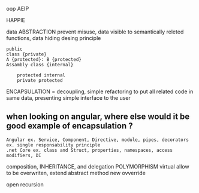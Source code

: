 oop AEIP 

HAPPIE

data ABSTRACTION
    prevent misuse, data visible to semantically releted functions, data hiding desing principle

    public
    class {private}
    A {protected}: B {protected} 
    Assambly class {internal}

        protected internal 
        private protected 


ENCAPSULATION = decoupling, simple refactoring 
    to put all related code in same data, presenting simple interface to the user

## when looking on angular, where else would it be good example of encapsulation ? 
    Angular ex. Service, Component, Directive, module, pipes, decorators 
    ex. single responsability principle
    .net Core ex. class and Struct, properties, namespaces, access modifiers, DI

composition, INHERITANCE, and delegation
POLYMORPHISM
    virtual 
        allow to be overwriten, extend abstract method
    new
    ovverride

open recursion

